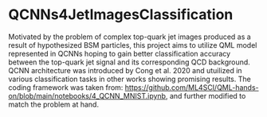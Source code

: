 # QCNNs4JetImagesClassification

Motivated by the problem of complex top-quark jet images produced as a result of hypothesized BSM particles, this project aims to utilize QML model represented in QCNNs hoping to gain better classification accuracy between the top-quark jet signal and its corresponding QCD background. QCNN architecture was introduced by Cong et al. 2020 and utuilized in various classification tasks in other works showing promising results. 
The coding framework was taken from: https://github.com/ML4SCI/QML-hands-on/blob/main/notebooks/4_QCNN_MNIST.ipynb, and further modified to match the problem at hand.
